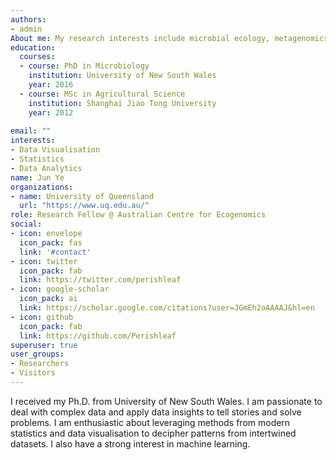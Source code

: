 ```yaml
---
authors:
- admin
About me: My research interests include microbial ecology, metagenomics, and microbial visualisation.
education:
  courses:
  - course: PhD in Microbiology
    institution: University of New South Wales
    year: 2016
  - course: MSc in Agricultural Science
    institution: Shanghai Jiao Tong University
    year: 2012
  
email: ""
interests:
- Data Visualisation
- Statistics
- Data Analytics
name: Jun Ye
organizations:
- name: University of Queensland
  url: "https://www.uq.edu.au/"
role: Research Fellow @ Australian Centre for Ecogenomics
social:
- icon: envelope
  icon_pack: fas
  link: '#contact'
- icon: twitter
  icon_pack: fab
  link: https://twitter.com/perishleaf
- icon: google-scholar
  icon_pack: ai
  link: https://scholar.google.com/citations?user=JGmEh2oAAAAJ&hl=en
- icon: github
  icon_pack: fab
  link: https://github.com/Perishleaf
superuser: true
user_groups:
- Researchers
- Visitors
---
```


I received my Ph.D. from University of New South Wales. I am passionate to deal with complex data and apply data insights to tell stories and solve problems. I am enthusiastic about leveraging methods from modern statistics and data visualisation to decipher patterns from intertwined datasets. I also have a strong interest in machine learning.
